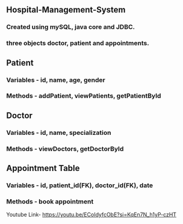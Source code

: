 ## Hospital-Management-System
### Created using mySQL, java core and JDBC.
### three objects doctor, patient and appointments.
## Patient
### Variables - id, name, age, gender
### Methods -  addPatient, viewPatients, getPatientById
## Doctor
### Variables - id, name, specialization
### Methods - viewDoctors, getDoctorById
## Appointment Table
### Variables - id, patient_id(FK), doctor_id(FK), date
### Methods - book appointment

Youtube Link-  https://youtu.be/ECoIdyfcObE?si=KqEn7N_h1yP-czHT
